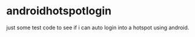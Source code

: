 androidhotspotlogin
===================

just some test code to see if i can auto login into a hotspot using android.